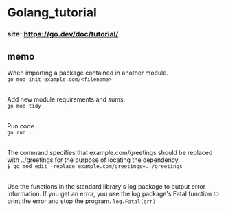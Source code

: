 # Golang_tutorial

### site: https://go.dev/doc/tutorial/

## memo

When importing a package contained in another module.<br>
``go mod init example.com/<filename>``
<br><br>

Add new module requirements and sums.<br>
``go mod tidy``
<br><br>

Run code<br>
``go run .``
<br><br>

The command specifies that example.com/greetings should be replaced with ../greetings for the purpose of locating the dependency.<br>
``$ go mod edit -replace example.com/greetings=../greetings``
<br><br>

Use the functions in the standard library's log package to output error information. If you get an error, you use the log package's Fatal function to print the error and stop the program.
`log.Fatal(err)`
<br><br>

